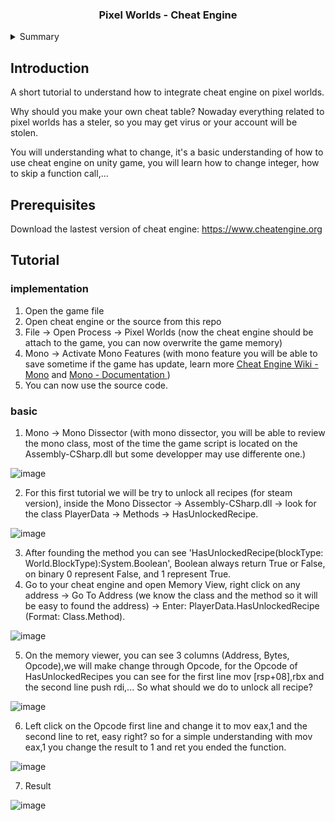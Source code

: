 <h3 align="center">Pixel Worlds - Cheat Engine</h3>

<details>
  <summary>Summary</summary>
  <ol>
    <li>
      <a href="#introduction">Introduction</a>
    </li>
    <li>
      <a href="#prerequisites">Prerequisites</a>
    </li>
    <li>
      <a href="#tutorial">Tutorial</a>
      <ul>
        <li><a href="#implementation">implementation</a></li>
        <li><a href="#basic">basic</a></li>
      </ul>
    </li>
  </ol>
</details>

## Introduction

A short tutorial to understand how to integrate cheat engine on pixel worlds.

Why should you make your own cheat table? Nowaday everything related to pixel worlds has a steler, so you may get virus or your account will be stolen.

You will understanding what to change, it's a basic understanding of how to use cheat engine on unity game, you will learn how to change integer, how to skip a function call,...

## Prerequisites

Download the lastest version of cheat engine: https://www.cheatengine.org

## Tutorial

### implementation
1. Open the game file
2. Open cheat engine or the source from this repo
3. File -> Open Process -> Pixel Worlds (now the cheat engine should be attach to the game, you can now overwrite the game memory)
4. Mono -> Activate Mono Features (with mono feature you will be able to save sometime if the game has update, learn more <a href="https://wiki.cheatengine.org/index.php?title=Mono">Cheat Engine Wiki - Mono</a> and <a href="https://www.mono-project.com/docs/">Mono - Documentation </a>)
5. You can now use the source code.

### basic
1. Mono -> Mono Dissector (with mono dissector, you will be able to review the mono class, most of the time the game script is located on the Assembly-CSharp.dll but some developper may use differente one.)

![image](https://user-images.githubusercontent.com/91699796/195326496-2efdba52-276f-4d30-b70e-92200c20563d.png)

2. For this first tutorial we will be try to unlock all recipes (for steam version), inside the Mono Dissector -> Assembly-CSharp.dll -> look for the class PlayerData -> Methods -> HasUnlockedRecipe.

![image](https://user-images.githubusercontent.com/91699796/195327060-783706e0-5e2d-44cf-8cf1-1f1cc5d42ed1.png)

3. After founding the method you can see 'HasUnlockedRecipe(blockType: World.BlockType):System.Boolean', Boolean always return True or False, on binary 0 represent False, and 1 represent True.
4. Go to your cheat engine and open Memory View, right click on any address -> Go To Address (we know the class and the method so it will be easy to found the address) -> Enter: PlayerData.HasUnlockedRecipe (Format: Class.Method).

![image](https://user-images.githubusercontent.com/91699796/195327428-7c2bf15e-9886-41b1-a330-d1fe4e3be443.png)

5. On the memory viewer, you can see 3 columns (Address, Bytes, Opcode),we will make change through Opcode, for the Opcode of HasUnlockedRecipes you can see for the first line mov [rsp+08],rbx and the second line push rdi,... So what should we do to unlock all recipe?

![image](https://user-images.githubusercontent.com/91699796/195327548-390367db-cca6-4db0-8944-9a9c475f71d5.png)

6. Left click on the Opcode first line and change it to mov eax,1 and the second line to ret, easy right? so for a simple understanding with mov eax,1 you change the result to 1 and ret you ended the function.

![image](https://user-images.githubusercontent.com/91699796/195327659-da482c60-b460-4528-805a-75aa618bdeb0.png)

7. Result

![image](https://user-images.githubusercontent.com/91699796/195328072-4a429685-e03b-4ccd-84fe-da34b140844d.png)


